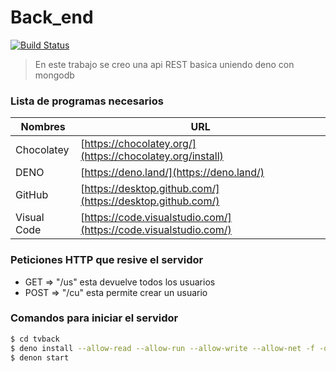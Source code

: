 # Back_end
[![Build Status](https://travis-ci.org/joemccann/dillinger.svg?branch=master)](https://travis-ci.org/joemccann/dillinger)
> En este trabajo se creo una api REST basica uniendo deno con mongodb

### Lista de programas necesarios
| Nombres | URL |
| ------ | ------ |
|Chocolatey| [https://chocolatey.org/](https://chocolatey.org/install)|
| DENO | [https://deno.land/](https://deno.land/)|
| GitHub | [https://desktop.github.com/](https://desktop.github.com/) |
|Visual Code|[https://code.visualstudio.com/](https://code.visualstudio.com/) |

### Peticiones HTTP que resive el servidor
 - GET => "/us"   esta devuelve todos los usuarios   
 - POST  => "/cu" esta permite crear un usuario
### Comandos para iniciar el servidor
```sh
$ cd tvback
$ deno install --allow-read --allow-run --allow-write --allow-net -f -q --unstable https://deno.land/x/denon@2.4.0/denon.ts
$ denon start
```

